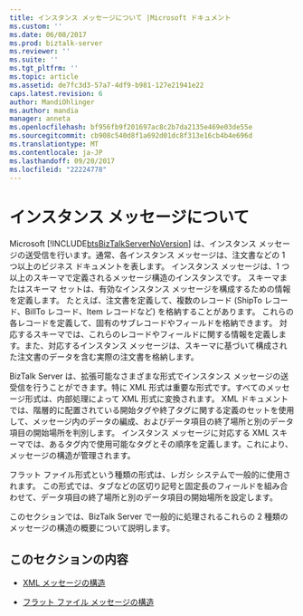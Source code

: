 ```yaml
---
title: インスタンス メッセージについて |Microsoft ドキュメント
ms.custom: ''
ms.date: 06/08/2017
ms.prod: biztalk-server
ms.reviewer: ''
ms.suite: ''
ms.tgt_pltfrm: ''
ms.topic: article
ms.assetid: de7fc3d3-57a7-4df9-b981-127e21941e22
caps.latest.revision: 6
author: MandiOhlinger
ms.author: mandia
manager: anneta
ms.openlocfilehash: bf956fb9f201697ac8c2b7da2135e469e03de55e
ms.sourcegitcommit: cb908c540d8f1a692d01dc8f313e16cb4b4e696d
ms.translationtype: MT
ms.contentlocale: ja-JP
ms.lasthandoff: 09/20/2017
ms.locfileid: "22224778"
---
```

# <a name="about-instance-messages"></a>インスタンス メッセージについて
Microsoft [!INCLUDE[btsBizTalkServerNoVersion](../includes/btsbiztalkservernoversion-md.md)] は、インスタンス メッセージの送受信を行います。通常、各インスタンス メッセージは、注文書などの 1 つ以上のビジネス ドキュメントを表します。 インスタンス メッセージは、1 つ以上のスキーマで定義されるメッセージ構造のインスタンスです。 スキーマまたはスキーマ セットは、有効なインスタンス メッセージを構成するための情報を定義します。 たとえば、注文書を定義して、複数のレコード (ShipTo レコード、BillTo レコード、Item レコードなど) を格納することがあります。 これらの各レコードを定義して、固有のサブレコードやフィールドを格納できます。 対応するスキーマでは、これらのレコードやフィールドに関する情報を定義します。また、対応するインスタンス メッセージは、スキーマに基づいて構成された注文書のデータを含む実際の注文書を格納します。  
  
 BizTalk Server は、拡張可能なさまざまな形式でインスタンス メッセージの送受信を行うことができます。特に XML 形式は重要な形式です。すべてのメッセージ形式は、内部処理によって XML 形式に変換されます。 XML ドキュメントでは、階層的に配置されている開始タグや終了タグに関する定義のセットを使用して、メッセージ内のデータの編成、およびデータ項目の終了場所と別のデータ項目の開始場所を判別します。 インスタンス メッセージに対応する XML スキーマでは、あるタグ内で使用可能なタグとその順序を定義します。これにより、メッセージの構造が管理されます。  
  
 フラット ファイル形式という種類の形式は、レガシ システムで一般的に使用されます。 この形式では、タブなどの区切り記号と固定長のフィールドを組み合わせて、データ項目の終了場所と別のデータ項目の開始場所を設定します。  
  
 このセクションでは、BizTalk Server で一般的に処理されるこれらの 2 種類のメッセージの構造の概要について説明します。  
  
## <a name="in-this-section"></a>このセクションの内容  
  
-   [XML メッセージの構造](../core/structure-of-an-xml-message.md)  
  
-   [フラット ファイル メッセージの構造](../core/structure-of-a-flat-file-message.md)